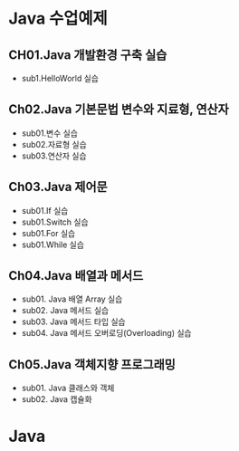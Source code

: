 # Java 수업예제
## CH01.Java 개발환경 구축 실습
   - sub1.HelloWorld 실습
## Ch02.Java 기본문법 변수와 지료형, 연산자
   - sub01.변수 실습
   - sub02.자료형 실습
   - sub03.연산자 실습
   
## Ch03.Java 제어문
   - sub01.If 실습
   - sub01.Switch 실습
   - sub01.For 실습
   - sub01.While 실습
## Ch04.Java 배열과 메서드
   - sub01. Java 배열 Array 실습
   - sub02. Java 메서드 실습
   - sub03. Java 메서드 타입 실습
   - sub04. Java 메서드 오버로딩(Overloading) 실습
   
 ## Ch05.Java 객체지향 프로그래밍
   - sub01. Java 클래스와 객체
   - sub02. Java 캡슐화

# Java
